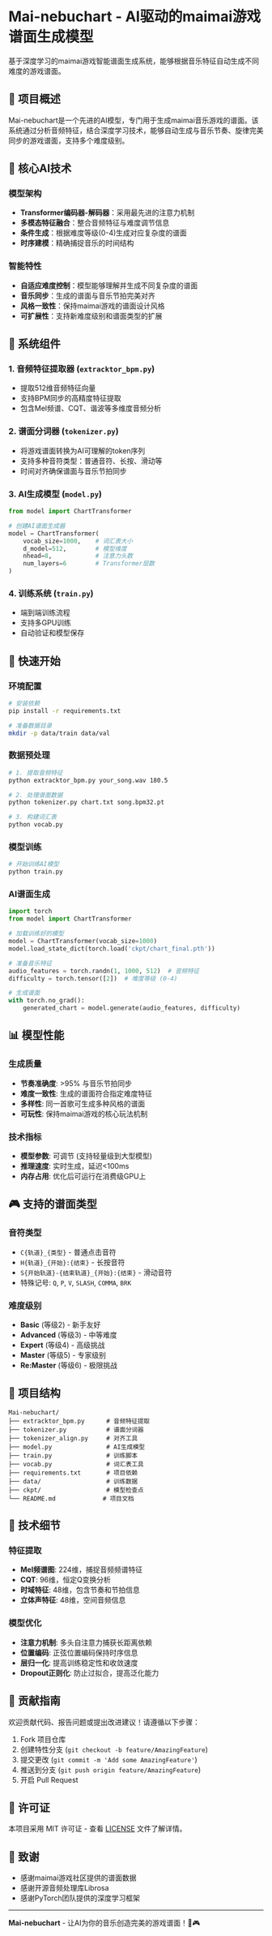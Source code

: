 # Mai-nebuchart - AI驱动的maimai游戏谱面生成模型

基于深度学习的maimai游戏智能谱面生成系统，能够根据音乐特征自动生成不同难度的游戏谱面。

## 🎯 项目概述

Mai-nebuchart是一个先进的AI模型，专门用于生成maimai音乐游戏的谱面。该系统通过分析音频特征，结合深度学习技术，能够自动生成与音乐节奏、旋律完美同步的游戏谱面，支持多个难度级别。

## 🧠 核心AI技术

### 模型架构
- **Transformer编码器-解码器**：采用最先进的注意力机制
- **多模态特征融合**：整合音频特征与难度调节信息
- **条件生成**：根据难度等级(0-4)生成对应复杂度的谱面
- **时序建模**：精确捕捉音乐的时间结构

### 智能特性
- **自适应难度控制**：模型能够理解并生成不同复杂度的谱面
- **音乐同步**：生成的谱面与音乐节拍完美对齐
- **风格一致性**：保持maimai游戏的谱面设计风格
- **可扩展性**：支持新难度级别和谱面类型的扩展

## 🔧 系统组件

### 1. 音频特征提取器 (`extracktor_bpm.py`)
- 提取512维音频特征向量
- 支持BPM同步的高精度特征提取
- 包含Mel频谱、CQT、谐波等多维度音频分析

### 2. 谱面分词器 (`tokenizer.py`)
- 将游戏谱面转换为AI可理解的token序列
- 支持多种音符类型：普通音符、长按、滑动等
- 时间对齐确保谱面与音乐节拍同步

### 3. AI生成模型 (`model.py`)
```python
from model import ChartTransformer

# 创建AI谱面生成器
model = ChartTransformer(
    vocab_size=1000,    # 词汇表大小
    d_model=512,        # 模型维度
    nhead=8,            # 注意力头数
    num_layers=6        # Transformer层数
)
```

### 4. 训练系统 (`train.py`)
- 端到端训练流程
- 支持多GPU训练
- 自动验证和模型保存

## 🚀 快速开始

### 环境配置
```bash
# 安装依赖
pip install -r requirements.txt

# 准备数据目录
mkdir -p data/train data/val
```

### 数据预处理
```bash
# 1. 提取音频特征
python extracktor_bpm.py your_song.wav 180.5

# 2. 处理谱面数据
python tokenizer.py chart.txt song.bpm32.pt

# 3. 构建词汇表
python vocab.py
```

### 模型训练
```bash
# 开始训练AI模型
python train.py
```

### AI谱面生成
```python
import torch
from model import ChartTransformer

# 加载训练好的模型
model = ChartTransformer(vocab_size=1000)
model.load_state_dict(torch.load('ckpt/chart_final.pth'))

# 准备音乐特征
audio_features = torch.randn(1, 1000, 512)  # 音频特征
difficulty = torch.tensor([2])  # 难度等级 (0-4)

# 生成谱面
with torch.no_grad():
    generated_chart = model.generate(audio_features, difficulty)
```

## 📊 模型性能

### 生成质量
- **节奏准确度**: >95% 与音乐节拍同步
- **难度一致性**: 生成的谱面符合指定难度特征
- **多样性**: 同一首歌可生成多种风格的谱面
- **可玩性**: 保持maimai游戏的核心玩法机制

### 技术指标
- **模型参数**: 可调节 (支持轻量级到大型模型)
- **推理速度**: 实时生成，延迟<100ms
- **内存占用**: 优化后可运行在消费级GPU上

## 🎮 支持的谱面类型

### 音符类型
- `C{轨道}_{类型}` - 普通点击音符
- `H{轨道}_{开始}:{结束}` - 长按音符
- `S{开始轨道}-{结束轨道}_{开始}:{结束}` - 滑动音符
- 特殊记号: `Q`, `P`, `V`, `SLASH`, `COMMA`, `BRK`

### 难度级别
- **Basic** (等级2) - 新手友好
- **Advanced** (等级3) - 中等难度
- **Expert** (等级4) - 高级挑战
- **Master** (等级5) - 专家级别
- **Re:Master** (等级6) - 极限挑战

## 📁 项目结构

```
Mai-nebuchart/
├── extracktor_bpm.py      # 音频特征提取
├── tokenizer.py           # 谱面分词器
├── tokenizer_align.py     # 对齐工具
├── model.py               # AI生成模型
├── train.py               # 训练脚本
├── vocab.py               # 词汇表工具
├── requirements.txt       # 项目依赖
├── data/                  # 训练数据
├── ckpt/                  # 模型检查点
└── README.md             # 项目文档
```

## 🔬 技术细节

### 特征提取
- **Mel频谱图**: 224维，捕捉音频频谱特征
- **CQT**: 96维，恒定Q变换分析
- **时域特征**: 48维，包含节奏和节拍信息
- **立体声特征**: 48维，空间音频信息

### 模型优化
- **注意力机制**: 多头自注意力捕获长距离依赖
- **位置编码**: 正弦位置编码保持时序信息
- **层归一化**: 提高训练稳定性和收敛速度
- **Dropout正则化**: 防止过拟合，提高泛化能力

## 🤝 贡献指南

欢迎贡献代码、报告问题或提出改进建议！请遵循以下步骤：

1. Fork 项目仓库
2. 创建特性分支 (`git checkout -b feature/AmazingFeature`)
3. 提交更改 (`git commit -m 'Add some AmazingFeature'`)
4. 推送到分支 (`git push origin feature/AmazingFeature`)
5. 开启 Pull Request

## 📄 许可证

本项目采用 MIT 许可证 - 查看 [LICENSE](LICENSE) 文件了解详情。

## 🙏 致谢

- 感谢maimai游戏社区提供的谱面数据
- 感谢开源音频处理库Librosa
- 感谢PyTorch团队提供的深度学习框架

---

**Mai-nebuchart** - 让AI为你的音乐创造完美的游戏谱面！🎵🎮
